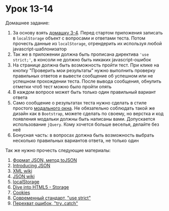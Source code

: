 ﻿# Урок 13-14

Домашнее задание:

1. За основу взять [домашку 3-4](/Frontend_GoIT/JavaScript/js_03-04/). Перед стартом приложения записать в `localStorage` объект с вопросами и ответами теста. Потом прочесть данные из `localStorage`, отрендерить их используя любой javascript-шаблонизатор
2. Так же в приложении должна быть прописана директива `'use strict;'`, в консоли не должно быть никаких javascript-ошибок
3. На странице должна быть возможность пройти тест. При клике на кнопку "Проверить мои результаты" нужно выполнить проверку правильных ответов и вывести сообщение об успешном или не успешном прохождении теста. После вывода сообщения, обнулить отметки чтоб тест можно было пройти опять
4. В каждом вопросе может быть только один правильный вариант ответа
5. Само сообщение о результатах теста нужно сделать в стиле простого [модального окна](http://getbootstrap.com/javascript/#modals-examples). Не обязательно соблюдать такой же дизайн как в `Bootstrap`, можете сделать по своему, но верстка и код появления модальки должны быть написаны вами. Допускается использование `jQuery`. Кому хочется больше веселья, делайте без неё
6. Бонусная часть: в вопросах должна быть возможность выбрать несколько правильных вариантов ответа, не только один


Так же нужно прочесть следующие материалы:

1. [Формат JSON, метод toJSON](https://learn.javascript.ru/json)
2. [Introducing JSON](http://json.org/)
3. [XML wiki](https://ru.wikipedia.org/wiki/XML)
4. [JSON wiki](https://ru.wikipedia.org/wiki/JSON)
5. [localStorage](http://htmlbook.ru/html5/storage)
6. [Dive into HTML5 - Storage](http://diveinto.html5doctor.com/storage.html)
7. [Cookies](https://learn.javascript.ru/cookie)
8. [Современный стандарт, "use strict"](https://learn.javascript.ru/strict-mode)
9. [Перехват ошибок, "try..catch"](https://learn.javascript.ru/exception)
